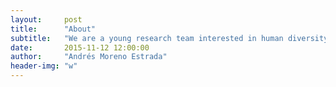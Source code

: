 ```yaml
---
layout:     post
title:      "About"
subtitle:   "We are a young research team interested in human diversity and population genetics. We are applying genomic and computational tools to answer research questions about human evolution with particular interest in populations from the Americas and the Pacific. The scope of our projects range from population structure, demographic inference, selection and adaptive evolution, to functional and biomedical implications of human genetic variation. We are also applying similar population genetic approaches to other species relevant to Mexican and Latin American biodiversity. <p> Visit our page at the main LANGEBIO website! </p>"
date:       2015-11-12 12:00:00
author:     "Andrés Moreno Estrada"
header-img: "w"
---
```


